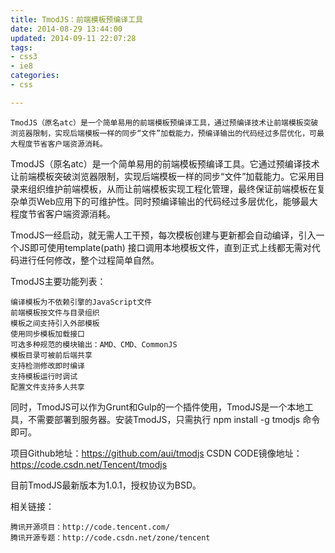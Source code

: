 ```yaml
---
title: TmodJS：前端模板预编译工具
date: 2014-08-29 13:44:00
updated: 2014-09-11 22:07:28
tags: 
- css3
- ie8
categories: 
- css

---
```

    TmodJS（原名atc）是一个简单易用的前端模板预编译工具，通过预编译技术让前端模板突破浏览器限制，实现后端模板一样的同步“文件”加载能力，预编译输出的代码经过多层优化，可最大程度节省客户端资源消耗。

TmodJS（原名atc）是一个简单易用的前端模板预编译工具。它通过预编译技术让前端模板突破浏览器限制，实现后端模板一样的同步“文件”加载能力。它采用目录来组织维护前端模板，从而让前端模板实现工程化管理，最终保证前端模板在复杂单页Web应用下的可维护性。同时预编译输出的代码经过多层优化，能够最大程度节省客户端资源消耗。


<!--more-->


TmodJS一经启动，就无需人工干预，每次模板创建与更新都会自动编译，引入一个JS即可使用template(path) 接口调用本地模板文件，直到正式上线都无需对代码进行任何修改，整个过程简单自然。

TmodJS主要功能列表：

    编译模板为不依赖引擎的JavaScript文件
    前端模板按文件与目录组织
    模板之间支持引入外部模板
    使用同步模板加载接口
    可选多种规范的模块输出：AMD、CMD、CommonJS
    模板目录可被前后端共享
    支持检测修改即时编译
    支持模板运行时调试
    配置文件支持多人共享 

同时，TmodJS可以作为Grunt和Gulp的一个插件使用，TmodJS是一个本地工具，不需要部署到服务器。安装TmodJS，只需执行 npm install -g tmodjs 命令即可。

项目Github地址：https://github.com/aui/tmodjs
CSDN CODE镜像地址：https://code.csdn.net/Tencent/tmodjs

目前TmodJS最新版本为1.0.1，授权协议为BSD。

相关链接：

    腾讯开源项目：http://code.tencent.com/
    腾讯开源专题：http://code.csdn.net/zone/tencent